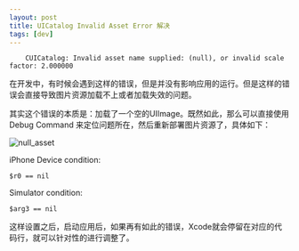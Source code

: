 ```yaml
---
layout: post
title: UICatalog Invalid Asset Error 解决
tags: [dev]
--- 
```


```
	CUICatalog: Invalid asset name supplied: (null), or invalid scale factor: 2.000000
```

在开发中，有时候会遇到这样的错误，但是并没有影响应用的运行。但是这样的错误会直接导致图片资源加载不上或者加载失效的问题。

其实这个错误的本质是：加载了一个空的UIImage。既然如此，那么可以直接使用Debug Command 来定位问题所在，然后重新部署图片资源了，具体如下：

![null_asset](./post_asserts/null_asset.png)

iPhone Device condition:

`$r0 == nil`

Simulator condition:

`$arg3 == nil`

这样设置之后，启动应用后，如果再有如此的错误，Xcode就会停留在对应的代码行，就可以针对性的进行调整了。